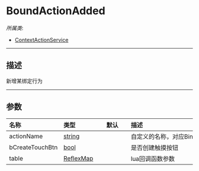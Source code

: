 # BoundActionAdded

*所属类*:
* [ContextActionService](/Api/Classes/Input/ContextActionService.md)
------------------------------------------------------------------------------------------
## 描述

新增某绑定行为

------------------------------------------------------------------------------------------
## 参数

|<div style="width:100px">名称</div>|<div style="width:100px">类型</div>|<div style="width:50px">默认</div>|<div style="width:350px">描述</div>|
|:---|:---|:---|:---|
|actionName|[string](/Api/DataType/String.md)||自定义的名称，对应BindAction的actionname|
|bCreateTouchBtn|[bool](/Api/DataType/Bool.md)||是否创建触摸按钮|
|table|[ReflexMap](/Api/Enums/ReflexMap.md)||lua回调函数参数|
